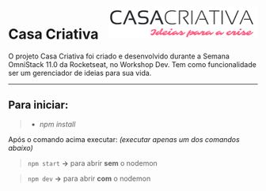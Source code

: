 <img src="public/logo.png" align="right" width="300">

# Casa Criativa

O projeto Casa Criativa foi criado e desenvolvido durante a Semana OmniStack 11.0 da Rocketseat, no Workshop Dev. Tem como funcionalidade ser um gerenciador de ideias para sua vida.
***

## Para iniciar:

> * *npm install*

Após o comando acima executar:
*(executar apenas um dos comandos abaixo)*

>`npm start` **→** para abrir **sem** o nodemon

> `npm dev` **→** para abrir **com** o nodemon
